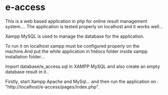 # e-access

This is a web based application in php for online result management system....
The application is tested properly on localhost and it works well...

Xampp MySQL is used to manage the database for the application.

To run it on localhost xampp must be configured properly on the machine.And put the while application in htdocs folder inside xampp installation folder...

Import database/e_access.sql in XAMPP MySQL and also create an empty database result in it..

Firstly, start Xampp Apache and MySql... and then run the application on :
"http://localhost/e-access/pages/index.php".



